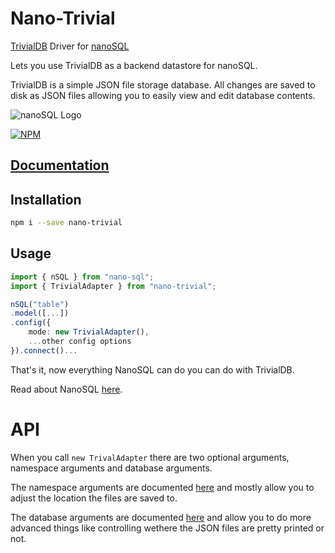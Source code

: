 # Nano-Trivial
[TrivialDB](https://www.npmjs.com/package/trivialdb) Driver for [nanoSQL](https://nanosql.io/)

Lets you use TrivialDB as a backend datastore for nanoSQL.

TrivialDB is a simple JSON file storage database.  All changes are saved to disk as JSON files allowing you to easily view and edit database contents.

<img src="https://raw.githubusercontent.com/ClickSimply/Nano-SQL/master/logo.png" alt="nanoSQL Logo">

[![NPM](https://nodei.co/npm/nano-sqlite.png?downloads=true&stars=true)](https://nodei.co/npm/nano-sqlite/)

## [Documentation](https://docs.nanosql.io/)

## Installation
```sh
npm i --save nano-trivial
```

## Usage
```ts
import { nSQL } from "nano-sql";
import { TrivialAdapter } from "nano-trivial";

nSQL("table")
.model([...])
.config({
    mode: new TrivialAdapter(),
    ...other config options
}).connect()...
```

That's it, now everything NanoSQL can do you can do with TrivialDB.

Read about NanoSQL [here](https://nanosql.io/).

# API

When you call `new TrivalAdapter` there are two optional arguments, namespace arguments and database arguments.

The namespace arguments are documented [here](https://github.com/trivialsoftware/trivialdb#creating-a-namespace) and mostly allow you to adjust the location the files are saved to.

The database arguments are documented [here](https://github.com/trivialsoftware/trivialdb#options-1) and allow you to do more advanced things like controlling wethere the JSON files are pretty printed or not.